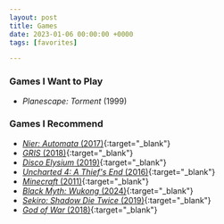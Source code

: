 ```yaml
---
layout: post
title: Games
date: 2023-01-06 00:00:00 +0000
tags: [favorites]

---
```

### Games I Want to Play
- *Planescape: Torment* (1999)

### Games I Recommend
- [*Nier: Automata* (2017)](https://www.igdb.com/games/nier-automata){:target="_blank"}
- [*GRIS* (2018)](https://www.igdb.com/games/gris){:target="_blank"}
- [*Disco Elysium* (2019)](https://www.igdb.com/games/disco-elysium){:target="_blank"}
- [*Uncharted 4: A Thief's End* (2016)](https://www.igdb.com/games/uncharted-4-a-thief-s-end){:target="_blank"}
- [*Minecraft* (2011)](https://www.igdb.com/games/minecraft--1){:target="_blank"}
- [*Black Myth: Wukong* (2024)](https://www.igdb.com/games/black-myth-wukong){:target="_blank"}
- [*Sekiro: Shadow Die Twice* (2019)](https://www.igdb.com/games/sekiro-shadows-die-twice){:target="_blank"}
- [*God of War* (2018)](https://www.igdb.com/games/god-of-war--1){:target="_blank"}

